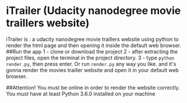 # iTrailer (Udacity nanodegree movie traillers website)
iTrailer is : a udacity nanodegree movie traillers website using python to render the html page and then opening it inside the default web browser.
##Run the app
1 - clone or download the project
2 - after extracting the project files, open the terminal in the project directory.
3 - type `python render.py`, then press enter. Or run `render.py` any way you like.
and it's gonna render the movies trailler website and open it in your default web browser.


##Attention!
You must be online in order to render the website correctly.<br>You must have at least Python 3.6.0 installed on your machine
